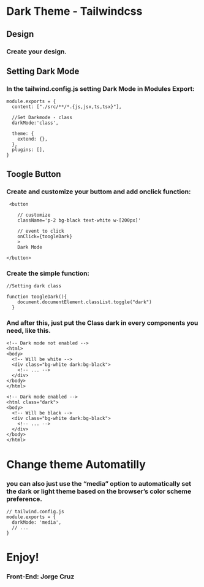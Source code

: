 # Dark Theme - Tailwindcss

## Design
### Create your design.

## Setting Dark Mode
### In the tailwind.config.js setting Dark Mode in Modules Export:

```
module.exports = {
  content: ["./src/**/*.{js,jsx,ts,tsx}"],
  
  //Set Darkmode - class
  darkMode:'class',

  theme: {
    extend: {},
  },
  plugins: [],
}
```
## Toogle Button
### Create and customize your buttom and add onclick function:

```
 <button

    // customize
    className='p-2 bg-black text-white w-[200px]'
    
    // event to click
    onClick={toogleDark}
    >
    Dark Mode

</button>
```
### Create the simple function:
```
//Setting dark class

function toogleDark(){
    document.documentElement.classList.toggle("dark")
  }
```

### And after this, just put the Class dark in every components you need, like this.

```
<!-- Dark mode not enabled -->
<html>
<body>
  <!-- Will be white -->
  <div class="bg-white dark:bg-black">
    <!-- ... -->
  </div>
</body>
</html>

```

```
<!-- Dark mode enabled -->
<html class="dark">
<body>
  <!-- Will be black -->
  <div class="bg-white dark:bg-black">
    <!-- ... -->
  </div>
</body>
</html>
```

# Change theme Automatilly
### you can also just use the “media” option to automatically set the dark or light theme based on the browser’s color scheme preference.
```
// tailwind.config.js
module.exports = {
  darkMode: 'media',
  // ...
}
```

# Enjoy!
### Front-End: Jorge Cruz

